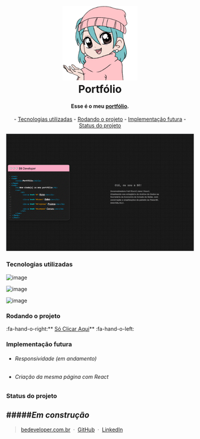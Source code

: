 
<h1 align="center">
  <br>
  <a href="https://portfoliobedeveloper.vercel.app/"><img src="https://github.com/BrendaAndreia/portfoliobedeveloper/blob/main/img/icon.png?raw=true" alt="Be Developer" width="200"></a>
  <br>
   Portfólio 
  <br>
</h1>

<h4 align="center">Esse é o meu <a href="https://portfoliobedeveloper.vercel.app/" target="_blank">portfólio</a>.</h4>

<p align="center">
 - <a href="#tecnologias-utilizadas">Tecnologias utilizadas</a>
 - <a href="#rodando-o-projeto">Rodando o projeto</a>
 - <a href="#implementaçao-futura">Implementação futura</a>
 - <a href="#statuso-do-projeto">Status do projeto</a>
</p>

![screenshot](https://github.com/BrendaAndreia/portfoliobedeveloper/blob/main/indexgit.gif?raw=true)

### Tecnologias utilizadas
![image](https://img.shields.io/badge/HTML5-F9AAC5?style=for-the-badge&logo=html5&logoColor=white)

![image](https://img.shields.io/badge/CSS3-F9AAC5?style=for-the-badge&logo=css3&logoColor=white)

![image](https://img.shields.io/badge/JavaScript-F9AAC5?style=for-the-badge&logo=javascript&logoColor=white)
### Rodando o projeto 
:fa-hand-o-right:** <a Href="Https://Portfoliobedeveloper.Vercel.App/" Target="_blank">Só Clicar Aqui</a>**  :fa-hand-o-left:
### Implementação futura
- ###### Responsividade (em andamento)

- ###### Criação da mesma página com React

### Status do projeto
#####*Em construção*
---

> [bedeveloper.com.br](https://www.bedeveloper.com.br) &nbsp;&middot;&nbsp;
> [GitHub](https://www.github.com/brendaandreia) &nbsp;&middot;&nbsp;
> [LinkedIn](https://www.linkedin/in/brendaandreia)




